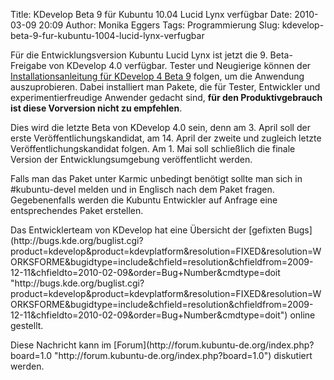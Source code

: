 Title: KDevelop Beta 9 für Kubuntu 10.04 Lucid Lynx verfügbar
Date: 2010-03-09 20:09
Author: Monika Eggers
Tags: Programmierung
Slug: kdevelop-beta-9-fur-kubuntu-1004-lucid-lynx-verfugbar

Für die Entwicklungsversion Kubuntu Lucid Lynx ist jetzt die 9.
Beta-Freigabe von KDevelop 4.0 verfügbar. Tester und Neugierige können
der [Installationsanleitung für KDevelop 4 Beta
9](http://wiki.kubuntu-de.org/Installation/Upgrade/KDevelop4Beta9 "http://wiki.kubuntu-de.org/Installation/Upgrade/KDevelop4Beta9")
folgen, um die Anwendung auszuprobieren. Dabei installiert man Pakete,
die für Tester, Entwickler und experimentierfreudige Anwender gedacht
sind, **für den Produktivgebrauch ist diese Vorversion nicht zu
empfehlen**.

</p>
Dies wird die letzte Beta von KDevelop 4.0 sein, denn am 3. April soll
der erste Veröffentlichungskandidat, am 14. April der zweite und
zugleich letzte Veröffentlichungskandidat folgen. Am 1. Mai soll
schließlich die finale Version der Entwicklungsumgebung veröffentlicht
werden.

</p>
<!--break--><!--break-->

Falls man das Paket unter Karmic unbedingt benötigt sollte man sich in
\#kubuntu-devel melden und in Englisch nach dem Paket fragen.
Gegebenenfalls werden die Kubuntu Entwickler auf Anfrage eine
entsprechendes Paket erstellen.

</p>
Das Entwicklerteam von KDevelop hat eine Übersicht der [gefixten
Bugs](http://bugs.kde.org/buglist.cgi?product=kdevelop&product=kdevplatform&resolution=FIXED&resolution=WORKSFORME&bugidtype=include&chfield=resolution&chfieldfrom=2009-12-11&chfieldto=2010-02-09&order=Bug+Number&cmdtype=doit "http://bugs.kde.org/buglist.cgi?product=kdevelop&product=kdevplatform&resolution=FIXED&resolution=WORKSFORME&bugidtype=include&chfield=resolution&chfieldfrom=2009-12-11&chfieldto=2010-02-09&order=Bug+Number&cmdtype=doit")
online gestellt.

</p>
Diese Nachricht kann im
[Forum](http://forum.kubuntu-de.org/index.php?board=1.0 "http://forum.kubuntu-de.org/index.php?board=1.0")
diskutiert werden.

</p>


